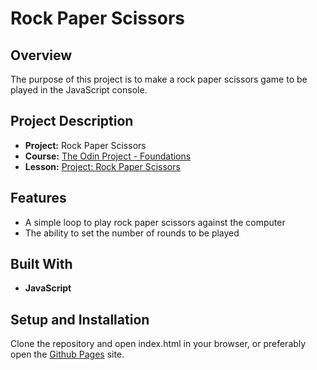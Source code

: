 # Rock Paper Scissors

## Overview

The purpose of this project is to make a rock paper scissors game to be played in the JavaScript console.

## Project Description

- **Project:** Rock Paper Scissors
- **Course:** [The Odin Project - Foundations](https://www.theodinproject.com/paths/foundations/courses/foundations)
- **Lesson:** [Project: Rock Paper Scissors](https://www.theodinproject.com/lessons/foundations-rock-paper-scissors)

## Features

- A simple loop to play rock paper scissors against the computer
- The ability to set the number of rounds to be played

## Built With

- **JavaScript**

## Setup and Installation

Clone the repository and open index.html in your browser, or preferably open the [Github Pages](https://github.com/Xiphiros/odin-rock-paper-scissors/) site.